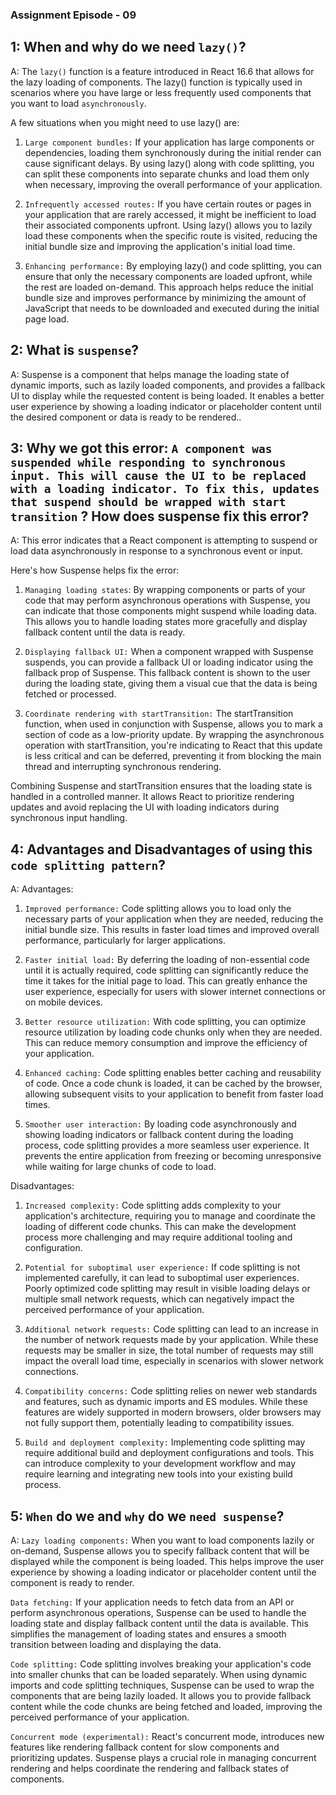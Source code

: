 ### Assignment Episode - 09

## 1: When and why do we need `lazy()`?

A: The `lazy()` function is a feature introduced in React 16.6 that allows for the lazy loading of components.
The lazy() function is typically used in scenarios where you have large or less frequently used components that you want to load `asynchronously`.

A few situations when you might need to use lazy() are:

1. `Large component bundles:` If your application has large components or dependencies, loading them synchronously during the initial render can cause significant delays. By using lazy() along with code splitting, you can split these components into separate chunks and load them only when necessary, improving the overall performance of your application.

2. `Infrequently accessed routes:` If you have certain routes or pages in your application that are rarely accessed, it might be inefficient to load their associated components upfront. Using lazy() allows you to lazily load these components when the specific route is visited, reducing the initial bundle size and improving the application's initial load time.

3. `Enhancing performance:` By employing lazy() and code splitting, you can ensure that only the necessary components are loaded upfront, while the rest are loaded on-demand. This approach helps reduce the initial bundle size and improves performance by minimizing the amount of JavaScript that needs to be downloaded and executed during the initial page load.

## 2: What is `suspense`?

A: Suspense is a component that helps manage the loading state of dynamic imports, such as lazily loaded components, and provides a fallback UI to display while the requested content is being loaded. It enables a better user experience by showing a loading indicator or placeholder content until the desired component or data is ready to be rendered..

## 3: Why we got this error: `A component was suspended while responding to synchronous input. This will cause the UI to be replaced with a loading indicator. To fix this, updates that suspend should be wrapped with start transition` ? How does suspense fix this error?

A: This error indicates that a React component is attempting to suspend or load data asynchronously in response to a synchronous event or input.

Here's how Suspense helps fix the error:

1. `Managing loading states`: By wrapping components or parts of your code that may perform asynchronous operations with Suspense, you can indicate that those components might suspend while loading data. This allows you to handle loading states more gracefully and display fallback content until the data is ready.

2. `Displaying fallback UI:` When a component wrapped with Suspense suspends, you can provide a fallback UI or loading indicator using the fallback prop of Suspense. This fallback content is shown to the user during the loading state, giving them a visual cue that the data is being fetched or processed.

3. `Coordinate rendering with startTransition:` The startTransition function, when used in conjunction with Suspense, allows you to mark a section of code as a low-priority update. By wrapping the asynchronous operation with startTransition, you're indicating to React that this update is less critical and can be deferred, preventing it from blocking the main thread and interrupting synchronous rendering.

Combining Suspense and startTransition ensures that the loading state is handled in a controlled manner. It allows React to prioritize rendering updates and avoid replacing the UI with loading indicators during synchronous input handling.

## 4: Advantages and Disadvantages of using this `code splitting pattern`?

A:
Advantages:

1. `Improved performance:` Code splitting allows you to load only the necessary parts of your application when they are needed, reducing the initial bundle size. This results in faster load times and improved overall performance, particularly for larger applications.

2. `Faster initial load:` By deferring the loading of non-essential code until it is actually required, code splitting can significantly reduce the time it takes for the initial page to load. This can greatly enhance the user experience, especially for users with slower internet connections or on mobile devices.

3. `Better resource utilization:` With code splitting, you can optimize resource utilization by loading code chunks only when they are needed. This can reduce memory consumption and improve the efficiency of your application.

4. `Enhanced caching:` Code splitting enables better caching and reusability of code. Once a code chunk is loaded, it can be cached by the browser, allowing subsequent visits to your application to benefit from faster load times.

5. `Smoother user interaction:` By loading code asynchronously and showing loading indicators or fallback content during the loading process, code splitting provides a more seamless user experience. It prevents the entire application from freezing or becoming unresponsive while waiting for large chunks of code to load.

Disadvantages:

1. `Increased complexity:` Code splitting adds complexity to your application's architecture, requiring you to manage and coordinate the loading of different code chunks. This can make the development process more challenging and may require additional tooling and configuration.

2. `Potential for suboptimal user experience:` If code splitting is not implemented carefully, it can lead to suboptimal user experiences. Poorly optimized code splitting may result in visible loading delays or multiple small network requests, which can negatively impact the perceived performance of your application.

3. `Additional network requests:` Code splitting can lead to an increase in the number of network requests made by your application. While these requests may be smaller in size, the total number of requests may still impact the overall load time, especially in scenarios with slower network connections.

4. `Compatibility concerns:` Code splitting relies on newer web standards and features, such as dynamic imports and ES modules. While these features are widely supported in modern browsers, older browsers may not fully support them, potentially leading to compatibility issues.

5. `Build and deployment complexity:` Implementing code splitting may require additional build and deployment configurations and tools. This can introduce complexity to your development workflow and may require learning and integrating new tools into your existing build process.

## 5: `When` do we and `why` do we `need suspense`?

A: `Lazy loading components:` When you want to load components lazily or on-demand, Suspense allows you to specify fallback content that will be displayed while the component is being loaded. This helps improve the user experience by showing a loading indicator or placeholder content until the component is ready to render.

`Data fetching:` If your application needs to fetch data from an API or perform asynchronous operations, Suspense can be used to handle the loading state and display fallback content until the data is available. This simplifies the management of loading states and ensures a smooth transition between loading and displaying the data.

`Code splitting:` Code splitting involves breaking your application's code into smaller chunks that can be loaded separately. When using dynamic imports and code splitting techniques, Suspense can be used to wrap the components that are being lazily loaded. It allows you to provide fallback content while the code chunks are being fetched and loaded, improving the perceived performance of your application.

`Concurrent mode (experimental):` React's concurrent mode, introduces new features like rendering fallback content for slow components and prioritizing updates. Suspense plays a crucial role in managing concurrent rendering and helps coordinate the rendering and fallback states of components.
